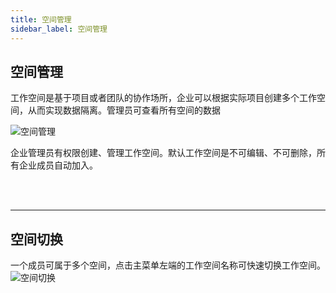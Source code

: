 ```yaml
---
title: 空间管理
sidebar_label: 空间管理
---
```


## 空间管理
工作空间是基于项目或者团队的协作场所，企业可以根据实际项目创建多个工作空间，从而实现数据隔离。管理员可查看所有空间的数据

![空间管理](/img/promanagement01.png)

企业管理员有权限创建、管理工作空间。默认工作空间是不可编辑、不可删除，所有企业成员自动加入。

&nbsp;  
&nbsp;  
********************************************  

## 空间切换
一个成员可属于多个空间，点击主菜单左端的工作空间名称可快速切换工作空间。
![空间切换](/img/promanagement03.png)
